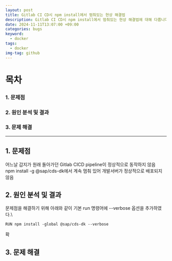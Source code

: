 ```yaml
---
layout: post
title: Gitlab CI CD시 npm install에서 멈춰있는 현상 해결법
description: Gitlab CI CD시 npm install에서 멈춰있는 현상 해결법에 대해 다룹니다.
date: 2024-11-11T13:07:00 +09:00
categories: bugs
keyword:
  - docker
tags:
  - docker
img-tag: github
---
```

# 목차

### 1. 문제점

### 2. 원인 분석 및 결과

### 3. 문제 해결


- - -

## 1. 문제점

어느날 갑지가 원래 돌아가던 Gitlab CICD pipeline이 정상적으로 동작하지 않음\
npm install -g @sap/cds-dk에서 계속 멈춰 있어 개발서버가 정상적으로 배포되지 않음

## 2. 원인 분석 및 결과

문제점을 해결하기 위해 아래와 같이 기본 run 명령어에 --verbose 옵션을 추가하였다.\

```
RUN npm install -global @sap/cds-dk --verbose
```
확

## 3. 문제 해결



